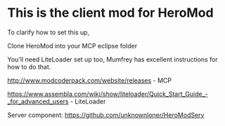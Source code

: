 This is the client mod for HeroMod
===
To clarify how to set this up,

Clone HeroMod into your MCP eclipse folder

You'll need LiteLoader set up too, Mumfrey has excellent instructions for how to do that.

http://www.modcoderpack.com/website/releases - MCP

https://www.assembla.com/wiki/show/liteloader/Quick_Start_Guide_-_for_advanced_users - LiteLoader


Server component: https://github.com/unknownloner/HeroModServ
